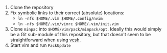 1. Clone the repository
2. Fix symbolic links to their correct (absolute) locations:
    * `ln -nfs $HOME/.vim $HOME/.config/nvim`
    * `ln -nfs $HOME/.vim/vimrc $HOME/.vim/init.vim`
3. Clone `minpac` into `$HOME/vim/pack/minpack/opt`. Ideally this would simply
   be a Git sub-module of this repository, but that doesn't seem to be
   straightforward when using [vcsh](https://github.com/RichiH/vcsh).
4. Start vim and run `PackUpdate`
